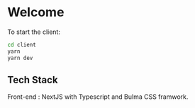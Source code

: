 # Welcome

To start the client:

```bash
cd client
yarn
yarn dev
```

## Tech Stack

Front-end : NextJS with Typescript and Bulma CSS framwork.
